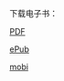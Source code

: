 下载电子书：

[PDF](https://github.com/liushooter/UsaVsUsa/releases/download/v1.0.0/UsaVsUsa.pdf)

[ePub](https://github.com/liushooter/UsaVsUsa/releases/download/v1.0.0/UsaVsUsa.epub)

[mobi](https://github.com/liushooter/UsaVsUsa/releases/download/v1.0.0/UsaVsUsa.mobi)
